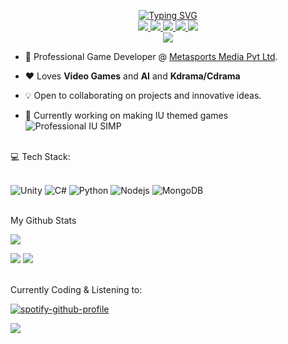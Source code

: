 <p align="center">
<a href="https://github.com/Arieswaran">
    <img src="https://readme-typing-svg.demolab.com?font=Georgia&size=18&duration=1000&pause=100&multiline=true&width=500&height=80&lines=Arieswaran+M;Game+Developer+%7C+AI+Enthusiast+%7C+Discord+Bots+%7C+Automation" alt="Typing SVG" />
</a>
<br/>

<a href="https://arieswaran.github.io">
    <img src="https://img.shields.io/badge/Website-red?style=flat-square">
</a>  
<a href="raw.githubusercontent.com/Arieswaran/arieswaran.github.io/main/Resume.pdf">
    <img src="https://img.shields.io/badge/PDF-CV-red?style=flat-square&logo=adobe">
</a>  
<a href="https://www.linkedin.com/in/arieswaran/">
    <img src="https://img.shields.io/badge/-Linkedin-blue?style=flat-square&logo=linkedin">
</a>
<a href="mailto:arieswaran@gmail.com">
    <img src="https://img.shields.io/badge/-Email-red?style=flat-square&logo=gmail&logoColor=white">
</a>
<a href="https://www.instagram.com/arieswaranxiu/">
    <img src="https://img.shields.io/badge/Insta-blue?style=flat-square&logo=instagram&logoColor=red">
</a>

<br/> 

<a href="https://github.com/Arieswaran">
    <img src="https://github-stats-alpha.vercel.app/api?username=arieswaran&cc=000&tc=fff&ic=fff&bc=000">
</a>

</p>

* 🏢 Professional Game Developer @ [Metasports Media Pvt Ltd](https://hitwicket.com). 

* ❤️ Loves **Video Games** and **AI** and **Kdrama/Cdrama** 

* 💡 Open to collaborating on projects and innovative ideas. 

* 🌠 Currently working on making IU themed games <img src="https://img.shields.io/badge/SIMP-red" alt="Professional IU SIMP">
<br>
💻 Tech Stack:
<br><br>

 ![Unity](https://img.shields.io/badge/Unity-000000.svg?style=for-the-badge&logo=Unity&logoColor=white) ![C#](https://img.shields.io/badge/csharp-A179DC.svg?style=for-the-badge&logo=csharp&logoColor=white) ![Python](https://img.shields.io/badge/python-3670A0?style=for-the-badge&logo=python&logoColor=ffdd54) ![Nodejs](https://img.shields.io/badge/NodeJs-green?style=for-the-badge&logo=node.js&logoColor=white) ![MongoDB](https://img.shields.io/badge/MongoDB-darkgreen?style=for-the-badge&logo=mongodb&logoColor=white) 

<br>
My Github Stats

![](http://github-profile-summary-cards.vercel.app/api/cards/profile-details?username=Arieswaran&theme=jolly) 

![](http://github-profile-summary-cards.vercel.app/api/cards/repos-per-language?username=Arieswaran&theme=jolly) 
![](http://github-profile-summary-cards.vercel.app/api/cards/most-commit-language?username=Arieswaran&theme=jolly)


<br>
Currently Coding & Listening to:

[![spotify-github-profile](https://spotify-github-profile.vercel.app/api/view?uid=31eyhi43vks4par2iaieghswupzu&cover_image=true&theme=novatorem&show_offline=false&background_color=121212&interchange=false&bar_color=53b14f&bar_color_cover=true)](https://github.com/kittinan/spotify-github-profile)

[![](https://visitcount.itsvg.in/api?id=arieswaran&label=Profile%20Views&color=11&icon=7&pretty=true)](https://visitcount.itsvg.in)
